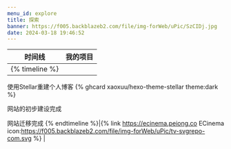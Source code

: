 ```yaml
---
menu_id: explore
title: 探索
banner: https://f005.backblazeb2.com/file/img-forWeb/uPic/SzCIDj.jpg
date: 2024-03-18 19:46:52
---
```


|时间线|我的项目|
|------|------|
|{% timeline %}
<!-- node 2024 年 2 月 13 日 -->
使用Stellar重建个人博客
{% ghcard xaoxuu/hexo-theme-stellar theme:dark %}
<!-- node 2024 年 2 月 15 日 -->
网站的初步建设完成
<!-- node 2024 年 2 月 17 日 -->
网站迁移完成
{% endtimeline %}|{% link https://ecinema.peiong.co ECinema icon:https://f005.backblazeb2.com/file/img-forWeb/uPic/tv-svgrepo-com.svg %} |

